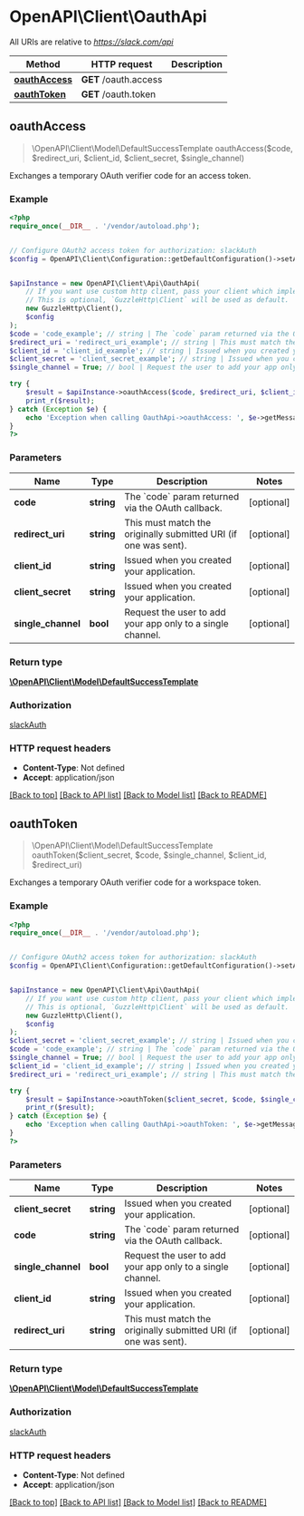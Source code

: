 # OpenAPI\Client\OauthApi

All URIs are relative to *https://slack.com/api*

Method | HTTP request | Description
------------- | ------------- | -------------
[**oauthAccess**](OauthApi.md#oauthAccess) | **GET** /oauth.access | 
[**oauthToken**](OauthApi.md#oauthToken) | **GET** /oauth.token | 



## oauthAccess

> \OpenAPI\Client\Model\DefaultSuccessTemplate oauthAccess($code, $redirect_uri, $client_id, $client_secret, $single_channel)



Exchanges a temporary OAuth verifier code for an access token.

### Example

```php
<?php
require_once(__DIR__ . '/vendor/autoload.php');


// Configure OAuth2 access token for authorization: slackAuth
$config = OpenAPI\Client\Configuration::getDefaultConfiguration()->setAccessToken('YOUR_ACCESS_TOKEN');


$apiInstance = new OpenAPI\Client\Api\OauthApi(
    // If you want use custom http client, pass your client which implements `GuzzleHttp\ClientInterface`.
    // This is optional, `GuzzleHttp\Client` will be used as default.
    new GuzzleHttp\Client(),
    $config
);
$code = 'code_example'; // string | The `code` param returned via the OAuth callback.
$redirect_uri = 'redirect_uri_example'; // string | This must match the originally submitted URI (if one was sent).
$client_id = 'client_id_example'; // string | Issued when you created your application.
$client_secret = 'client_secret_example'; // string | Issued when you created your application.
$single_channel = True; // bool | Request the user to add your app only to a single channel.

try {
    $result = $apiInstance->oauthAccess($code, $redirect_uri, $client_id, $client_secret, $single_channel);
    print_r($result);
} catch (Exception $e) {
    echo 'Exception when calling OauthApi->oauthAccess: ', $e->getMessage(), PHP_EOL;
}
?>
```

### Parameters


Name | Type | Description  | Notes
------------- | ------------- | ------------- | -------------
 **code** | **string**| The &#x60;code&#x60; param returned via the OAuth callback. | [optional]
 **redirect_uri** | **string**| This must match the originally submitted URI (if one was sent). | [optional]
 **client_id** | **string**| Issued when you created your application. | [optional]
 **client_secret** | **string**| Issued when you created your application. | [optional]
 **single_channel** | **bool**| Request the user to add your app only to a single channel. | [optional]

### Return type

[**\OpenAPI\Client\Model\DefaultSuccessTemplate**](../Model/DefaultSuccessTemplate.md)

### Authorization

[slackAuth](../../README.md#slackAuth)

### HTTP request headers

- **Content-Type**: Not defined
- **Accept**: application/json

[[Back to top]](#) [[Back to API list]](../../README.md#documentation-for-api-endpoints)
[[Back to Model list]](../../README.md#documentation-for-models)
[[Back to README]](../../README.md)


## oauthToken

> \OpenAPI\Client\Model\DefaultSuccessTemplate oauthToken($client_secret, $code, $single_channel, $client_id, $redirect_uri)



Exchanges a temporary OAuth verifier code for a workspace token.

### Example

```php
<?php
require_once(__DIR__ . '/vendor/autoload.php');


// Configure OAuth2 access token for authorization: slackAuth
$config = OpenAPI\Client\Configuration::getDefaultConfiguration()->setAccessToken('YOUR_ACCESS_TOKEN');


$apiInstance = new OpenAPI\Client\Api\OauthApi(
    // If you want use custom http client, pass your client which implements `GuzzleHttp\ClientInterface`.
    // This is optional, `GuzzleHttp\Client` will be used as default.
    new GuzzleHttp\Client(),
    $config
);
$client_secret = 'client_secret_example'; // string | Issued when you created your application.
$code = 'code_example'; // string | The `code` param returned via the OAuth callback.
$single_channel = True; // bool | Request the user to add your app only to a single channel.
$client_id = 'client_id_example'; // string | Issued when you created your application.
$redirect_uri = 'redirect_uri_example'; // string | This must match the originally submitted URI (if one was sent).

try {
    $result = $apiInstance->oauthToken($client_secret, $code, $single_channel, $client_id, $redirect_uri);
    print_r($result);
} catch (Exception $e) {
    echo 'Exception when calling OauthApi->oauthToken: ', $e->getMessage(), PHP_EOL;
}
?>
```

### Parameters


Name | Type | Description  | Notes
------------- | ------------- | ------------- | -------------
 **client_secret** | **string**| Issued when you created your application. | [optional]
 **code** | **string**| The &#x60;code&#x60; param returned via the OAuth callback. | [optional]
 **single_channel** | **bool**| Request the user to add your app only to a single channel. | [optional]
 **client_id** | **string**| Issued when you created your application. | [optional]
 **redirect_uri** | **string**| This must match the originally submitted URI (if one was sent). | [optional]

### Return type

[**\OpenAPI\Client\Model\DefaultSuccessTemplate**](../Model/DefaultSuccessTemplate.md)

### Authorization

[slackAuth](../../README.md#slackAuth)

### HTTP request headers

- **Content-Type**: Not defined
- **Accept**: application/json

[[Back to top]](#) [[Back to API list]](../../README.md#documentation-for-api-endpoints)
[[Back to Model list]](../../README.md#documentation-for-models)
[[Back to README]](../../README.md)

